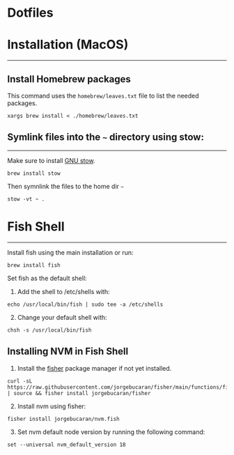 # Dotfiles

# Installation (MacOS)
---


Install Homebrew packages
---
This command uses the `homebrew/leaves.txt` file to list the needed packages.

```shell
xargs brew install < ./homebrew/leaves.txt
```

## Symlink files into the `~` directory using stow:
---

Make sure to install [GNU stow](https://www.gnu.org/software/stow/).

```shell
brew install stow
```
Then symnlink the files to the home dir `~`

```shell
stow -vt ~ .
```

# Fish Shell
---

Install fish using the main installation or run:

```shell
brew install fish
```

Set fish as the default shell:

1. Add the shell to /etc/shells with:

```shell
echo /usr/local/bin/fish | sudo tee -a /etc/shells
```

2. Change your default shell with:

```shell
chsh -s /usr/local/bin/fish
```

## Installing NVM in Fish Shell

1. Install the [fisher](https://github.com/jorgebucaran/fisher) package manager if not yet installed.

```shell
curl -sL https://raw.githubusercontent.com/jorgebucaran/fisher/main/functions/fisher.fish | source && fisher install jorgebucaran/fisher
```

2. Install nvm using fisher:

```shell
fisher install jorgebucaran/nvm.fish
```

3. Set nvm default node version by running the following command:

```shell
set --universal nvm_default_version 18
```



